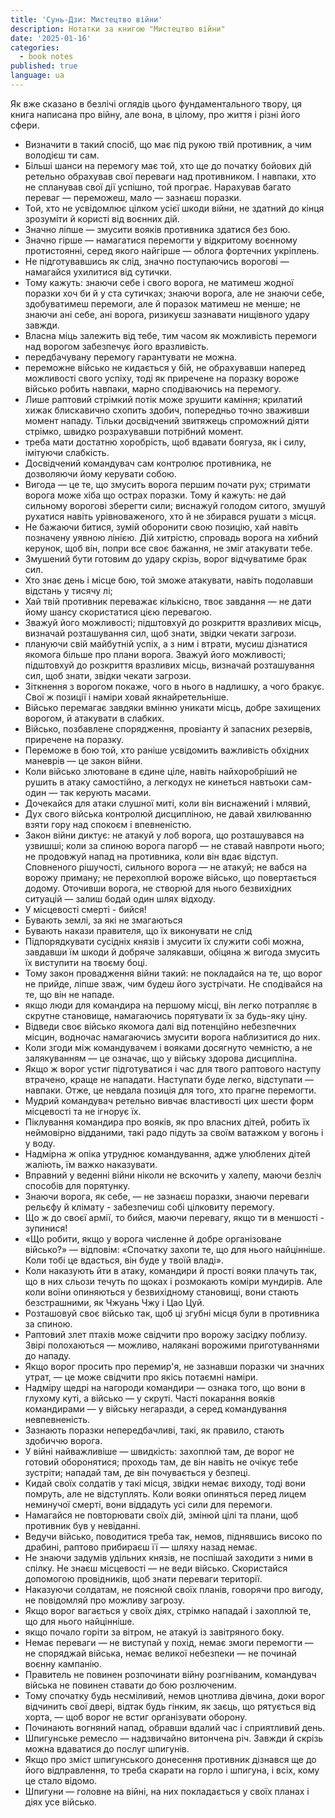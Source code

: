 ```yaml
---
title: 'Сунь-Дзи: Мистецтво війни'
description: Нотатки за книгою "Мистецтво війни"
date: '2025-01-16'
categories:
  - book notes
published: true
language: ua
---
```


Як вже сказано в безлічі оглядів цього фундаментального твору, ця книга написана про війну, але вона, в цілому, про життя і різні його сфери.

- Визначити в такий спосіб, що має під рукою твій противник, а чим володієш ти сам.
- Більші шанси на перемогу має той, хто ще до початку бойових дій ретельно обрахував свої переваги над противником. І навпаки, хто не спланував свої дії успішно, той програє. Нарахував багато переваг — переможеш, мало — зазнаєш поразки.
- Той, хто не усвідомлює цілком усієї шкоди війни, не здатний до кінця зрозуміти й користі від воєнних дій.
- Значно ліпше — змусити вояків противника здатися без бою.
- Значно гірше — намагатися перемогти у відкритому воєнному протистоянні, серед якого найгірше — облога фортечних укріплень.
- Не підготувавшись як слід, значно поступаючись ворогові — намагайся ухилитися від сутички.
- Тому кажуть: знаючи себе і свого ворога, не матимеш жодної поразки хоч би й у ста сутичках; знаючи ворога, але не знаючи себе, здобуватимеш перемоги, але й поразок матимеш не менше; не знаючи ані себе, ані ворога, ризикуєш зазнавати нищівного удару завжди.
- Власна міць залежить від тебе, тим часом як можливість перемоги над ворогом забезпечує його вразливість.
- передбачувану перемогу гарантувати не можна.
- переможне військо не кидається у бій, не обрахувавши наперед можливості свого успіху, тоді як приречене на поразку вороже військо робить навпаки, марно сподіваючись на перемогу.
- Лише раптовий стрімкий потік може зрушити каміння; крилатий хижак блискавично схопить здобич, попередньо точно зваживши момент нападу. Тільки досвідчений звитяжець спроможний діяти стрімко, швидко розрахувавши потрібний момент.
- треба мати достатню хоробрість, щоб вдавати боягуза, як і силу, імітуючи слабкість.
- Досвідчений командувач сам контролює противника, не дозволяючи йому керувати собою.
- Вигода — це те, що змусить ворога першим почати рух; стримати ворога може хіба що острах поразки. Тому й кажуть: не дай сильному ворогові зберегти сили; виснажуй голодом ситого, змушуй рухатися навіть урівноваженого, хто й не збирався рушати з місця.
- Не бажаючи битися, зумій оборонити свою позицію, хай навіть позначену уявною лінією. Дій хитрістю, спровадь ворога на хибний керунок, щоб він, попри все своє бажання, не зміг атакувати тебе.
- Змушений бути готовим до удару скрізь, ворог відчуватиме брак сил.
- Хто знає день і місце бою, той зможе атакувати, навіть подолавши відстань у тисячу лі;
- Хай твій противник переважає кількісно, твоє завдання — не дати йому шансу скористатися цією перевагою.
- Зважуй його можливості; підштовхуй до розкриття вразливих місць, визначай розташування сил, щоб знати, звідки чекати загрози.
- плануючи свій майбутній успіх, а з ним і втрати, мусиш дізнатися якомога більше про плани ворога. Зважуй його можливості; підштовхуй до розкриття вразливих місць, визначай розташування сил, щоб знати, звідки чекати загрози.
- Зіткнення з ворогом покаже, чого в нього в надлишку, а чого бракує. Свої ж позиції і наміри ховай якнайретельніше.
- Військо перемагає завдяки вмінню уникати місць, добре захищених ворогом, й атакувати в слабких.
- Військо, позбавлене спорядження, провіанту й запасних резервів, приречене на поразку.
- Переможе в бою той, хто раніше усвідомить важливість обхідних маневрів — це закон війни.
- Коли військо злютоване в єдине ціле, навіть найхоробріший не рушить в атаку самостійно, а легкодух не кинеться навтьоки сам-один — так керують масами.
- Дочекайся для атаки слушної миті, коли він виснажений і млявий,
- Дух свого війська контролюй дисципліною, не давай хвилюванню взяти гору над спокоєм і впевненістю.
- Закон війни диктує: не атакуй у лоб ворога, що розташувався на узвишші; коли за спиною ворога пагорб — не ставай навпроти нього; не продовжуй напад на противника, коли він вдає відступ. Сповненого рішучості, сильного ворога — не атакуй; не вабся на ворожу приману; не перехоплюй вороже військо, що повертається додому. Оточивши ворога, не створюй для нього безвихідних ситуацій — залиш бодай один шлях відходу.
- У місцевості смерті - бийся!
- Бувають землі, за які не змагаються
- Бувають накази правителя, що їх виконувати не слід
- Підпорядкувати сусідніх князів і змусити їх служити собі можна, завдавши їм шкоди й добряче залякавши, обіцяна ж вигода змусить їх виступити на твоєму боці.
- Тому закон провадження війни такий: не покладайся на те, що ворог не прийде, ліпше зваж, чим будеш його зустрічати. Не сподівайся на те, що він не нападе.
- якщо люди для командира на першому місці, він легко потрапляє в скрутне становище, намагаючись порятувати їх за будь-яку ціну.
- Відведи своє військо якомога далі від потенційно небезпечних місцин, водночас намагаючись змусити ворога наблизитися до них.
- Коли згоди між командувачем і вояками досягнуто чемністю, а не залякуванням — це означає, що у війську здорова дисципліна.
- Якщо ж ворог устиг підготуватися і час для твого раптового наступу втрачено, краще не нападати. Наступати буде легко, відступати — навпаки. Отже, це невдала позиція для того, хто прагне перемогти.
- Мудрий командувач ретельно вивчає властивості цих шести форм місцевості та не ігнорує їх.
- Піклування командира про вояків, як про власних дітей, робить їх неймовірно відданими, такі радо підуть за своїм ватажком у вогонь і у воду.
- Надмірна ж опіка утруднює командування, адже улюблених дітей жаліють, їм важко наказувати.
- Вправний у веденні війни ніколи не вскочить у халепу, маючи безліч способів для порятунку.
- Знаючи ворога, як себе, — не зазнаєш поразки, знаючи переваги рельєфу й клімату - забезпечиш собі цілковиту перемогу.
- Що ж до своєї армії, то бийся, маючи перевагу, якщо ти в меншості - зупинися!
- «Що робити, якщо у ворога численне й добре організоване військо?» — відповім: «Спочатку захопи те, що для нього найцінніше. Коли тобі це вдасться, він буде у твоїй владі».
- Коли наказують йти в атаку, командири й прості вояки плачуть так, що в них сльози течуть по щоках і розмокають коміри мундирів. Але коли воїни опиняються у безвихідному становищі, вони стають безстрашними, як Чжуань Чжу і Цао Цуй.
- Розташовуй своє військо так, щоб ці згубні місця були в противника за спиною.
- Раптовий злет птахів може свідчити про ворожу засідку поблизу. Звірі полохаються — можливо, налякані ворожими приготуваннями до нападу.
- Якщо ворог просить про перемир'я, не зазнавши поразки чи значних утрат, — це може свідчити про якісь потаємні наміри.
- Надміру щедрі на нагороди командири — ознака того, що вони в глухому куті, а військо — у скруті. Часті покарання вояків командирами — у війську негаразди, а серед командування невпевненість.
- Зазнають поразки непередбачливі, такі, як правило, стають здобиччю ворога.
- У війні найважливіше — швидкість: захоплюй там, де ворог не готовий оборонятися; проходь там, де він навіть не очікує тебе зустріти; нападай там, де він почувається у безпеці.
- Кидай своїх солдатів у такі місця, звідки немає виходу, тоді вони помруть, але не відступлять. Коли вояки опиняться перед лицем неминучої смерті, вони віддадуть усі сили для перемоги.
- Намагайся не повторювати своїх дій, змінюй цілі та плани, щоб противник був у невіданні.
- Ведучи військо, поводитися треба так, немов, піднявшись високо по драбині, раптово прибираєш її — шляху назад немає.
- Не знаючи задумів удільних князів, не поспішай заходити з ними в спілку. Не знаєш місцевості — не веди військо. Скористайся допомогою провідників, щоб знати переваги території.
- Наказуючи солдатам, не пояснюй своїх планів, говорячи про вигоду, не повідомляй про можливу загрозу.
- Якщо ворог вагається у своїх діях, стрімко нападай і захоплюй те, що для нього найцінніше.
- якщо почало горіти за вітром, не атакуй із завітряного боку.
- Немає переваги — не виступай у похід, немає змоги перемогти — не споряджай війська, немає великої небезпеки — не починай воєнну кампанію.
- Правитель не повинен розпочинати війну розгніваним, командувач війська не повинен ставати до бою розлюченим.
- Тому спочатку будь несміливий, немов цнотлива дівчина, доки ворог відчинить свої двері, відтак будь гінким, як заєць, що рятується від хорта, — щоб ворог не встиг організувати оборону.
- Починають вогняний напад, обравши вдалий час і сприятливий день.
- Шпигунське ремесло — надзвичайно витончена річ. Завжди й скрізь можна вдаватися до послуг шпигунів.
- Якщо про зміст шпигунського донесення противник дізнався ще до його відправлення, то треба скарати на горло і шпигуна, і всіх, кому це стало відомо.
- Шпигуни — головне на війні, на них покладається у своїх планах і діях усе військо.
